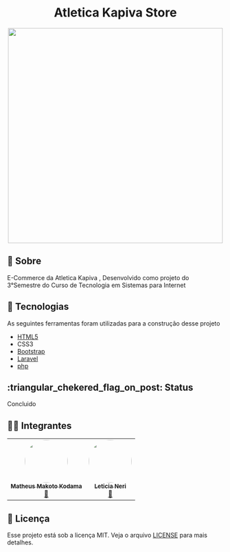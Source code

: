 <h1 align="center">Atletica Kapiva Store</h1>

<div align="center">
<img src="https://user-images.githubusercontent.com/39354289/160023376-4e7723e0-889d-4214-bd43-0ada5241063b.png" alt="" width="500px" align="center">
</div>


## :bookmark: Sobre
<p>
  E-Commerce da Atletica Kapiva , Desenvolvido como projeto do 3°Semestre do Curso de Tecnologia em Sistemas para Internet
</p>

## :rocket: Tecnologias

As seguintes ferramentas foram utilizadas para a construção desse projeto

-  [HTML5](https://html5.org/)
-  CSS3
-  [Bootstrap](https://getbootstrap.com/)
-  [Laravel](https://laravel.com)
-  [php](https://www.php.net)

## :triangular_chekered_flag_on_post: Status
<p>
Concluido
</p>


## :technologist: Integrantes
<table>
  <tr>
    <td align="center"><a href="https://github.com/MMKODAMA"><img style="border-radius: 50%;" src="https://avatars2.githubusercontent.com/u/39354289?s=460&u=a4809d3dd00f4207207684c69ce5c582ba5baec3&v=4" width="100px;" alt=""/><br /><sub><b>Matheus Makoto Kodama</b></sub></a><br /><a href="https://github.com/MMKODAMA" title="GitHub Matheus Makoto">🚀</a></td>
    <td align="center"><a href="https://github.com/Leticia-Neri"><img style="border-radius: 50%;" src="https://avatars.githubusercontent.com/u/89050769?v=4" width="100px;" alt=""/><br /><sub><b>Leticia Neri</b></sub></a><br /><a href="https://github.com/Leticia-Neri" title="GitHub Leticia Neri">🚀</a></td>
  </tr>
</table>

## :memo: Licença
Esse projeto está sob a licença MIT. Veja o arquivo [LICENSE](LICENSE) para mais detalhes.
